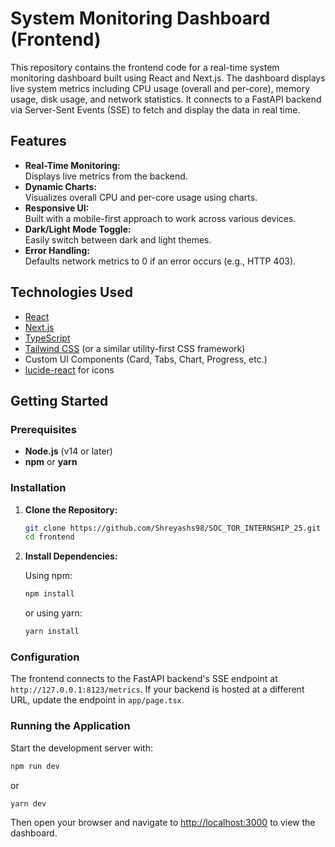 # System Monitoring Dashboard (Frontend)

This repository contains the frontend code for a real-time system monitoring dashboard built using React and Next.js. The dashboard displays live system metrics including CPU usage (overall and per-core), memory usage, disk usage, and network statistics. It connects to a FastAPI backend via Server-Sent Events (SSE) to fetch and display the data in real time.

## Features

- **Real-Time Monitoring:**  
  Displays live metrics from the backend.
- **Dynamic Charts:**  
  Visualizes overall CPU and per-core usage using charts.
- **Responsive UI:**  
  Built with a mobile-first approach to work across various devices.
- **Dark/Light Mode Toggle:**  
  Easily switch between dark and light themes.
- **Error Handling:**  
  Defaults network metrics to 0 if an error occurs (e.g., HTTP 403).

## Technologies Used

- [React](https://reactjs.org/)
- [Next.js](https://nextjs.org/)
- [TypeScript](https://www.typescriptlang.org/)
- [Tailwind CSS](https://tailwindcss.com/) (or a similar utility-first CSS framework)
- Custom UI Components (Card, Tabs, Chart, Progress, etc.)
- [lucide-react](https://lucide.dev/) for icons

## Getting Started

### Prerequisites

- **Node.js** (v14 or later)
- **npm** or **yarn**

### Installation

1. **Clone the Repository:**

   ```bash
   git clone https://github.com/Shreyashs98/SOC_TOR_INTERNSHIP_25.git
   cd frontend
   ```

2. **Install Dependencies:**

   Using npm:
   ```bash
   npm install
   ```
   or using yarn:
   ```bash
   yarn install
   ```

### Configuration

The frontend connects to the FastAPI backend's SSE endpoint at `http://127.0.0.1:8123/metrics`. If your backend is hosted at a different URL, update the endpoint in `app/page.tsx`.

### Running the Application

Start the development server with:

```bash
npm run dev
```
or
```bash
yarn dev
```

Then open your browser and navigate to [http://localhost:3000](http://localhost:3000) to view the dashboard.
